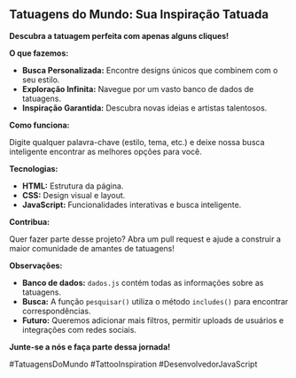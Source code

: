## Tatuagens do Mundo: Sua Inspiração Tatuada 

**Descubra a tatuagem perfeita com apenas alguns cliques!**

**O que fazemos:**

* **Busca Personalizada:** Encontre designs únicos que combinem com o seu estilo.
* **Exploração Infinita:** Navegue por um vasto banco de dados de tatuagens.
* **Inspiração Garantida:** Descubra novas ideias e artistas talentosos.

**Como funciona:**

Digite qualquer palavra-chave (estilo, tema, etc.) e deixe nossa busca inteligente encontrar as melhores opções para você.

**Tecnologias:**

* **HTML:** Estrutura da página.
* **CSS:** Design visual e layout.
* **JavaScript:** Funcionalidades interativas e busca inteligente.

**Contribua:**

Quer fazer parte desse projeto? Abra um pull request e ajude a construir a maior comunidade de amantes de tatuagens!

**Observações:**

* **Banco de dados:** `dados.js` contém todas as informações sobre as tatuagens.
* **Busca:** A função `pesquisar()` utiliza o método `includes()` para encontrar correspondências.
* **Futuro:** Queremos adicionar mais filtros, permitir uploads de usuários e integrações com redes sociais.

**Junte-se a nós e faça parte dessa jornada!**

#TatuagensDoMundo #TattooInspiration #DesenvolvedorJavaScript

